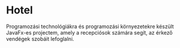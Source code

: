 # Hotel
Programozási technológiákra és programozási környezetekre készült JavaFx-es projectem, amely a recepciósok számára segít, az érkező vendégek szobáit lefoglalni.

